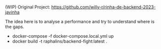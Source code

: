 (WIP)
Original Project: https://github.com/willy-r/rinha-de-backend-2023-javinha

The idea here is to analyse a performance and try to understand where is the gaps.

- docker-compose -f docker-compose.local.yml up
- docker build -t raphalins/backend-fight:latest .